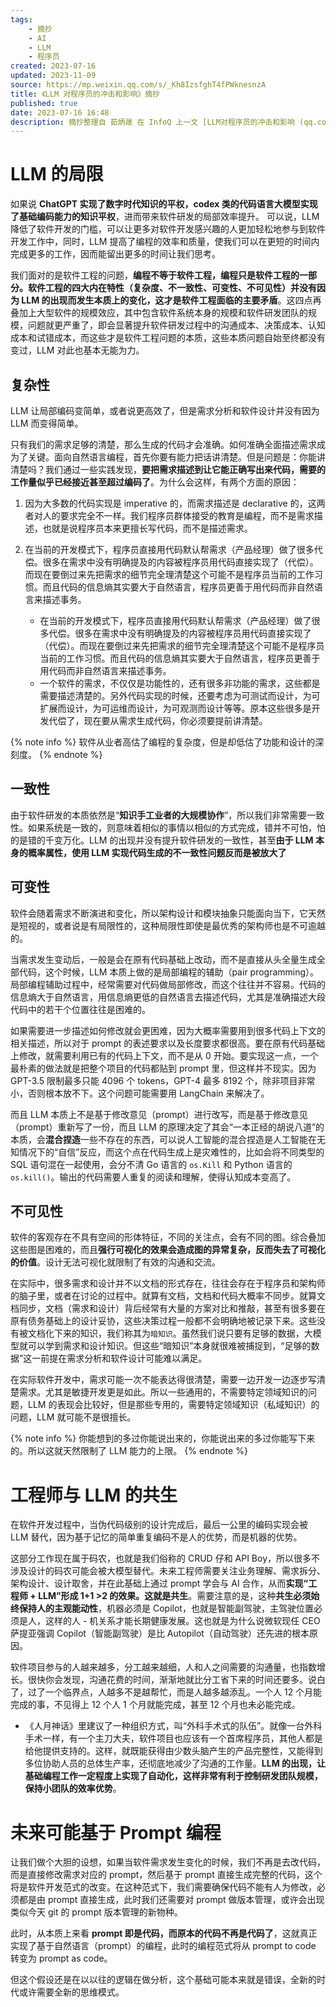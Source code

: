 ```yaml
---
tags:
    - 摘抄
    - AI
    - LLM
    - 程序员
created: 2023-07-16
updated: 2023-11-09
source: https://mp.weixin.qq.com/s/_Kh8IzsfghT4fPWknesnzA
title: 《LLM 对程序员的冲击和影响》摘抄
published: true
date: 2023-07-16 16:48
description: 摘抄整理自 茹炳晟 在 InfoQ 上一文 [LLM对程序员的冲击和影响 (qq.com)](https://mp.weixin.qq.com/s/_Kh8IzsfghT4fPWknesnzA)
---
```


# LLM 的局限

如果说 **ChatGPT 实现了数字时代知识的平权，codex 类的代码语言大模型实现了基础编码能力的知识平权**，进而带来软件研发的局部效率提升。 可以说，LLM 降低了软件开发的门槛，可以让更多对软件开发感兴趣的人更加轻松地参与到软件开发工作中，同时，LLM 提高了编程的效率和质量，使我们可以在更短的时间内完成更多的工作，因而能留出更多的时间让我们思考。

我们面对的是软件工程的问题，**编程不等于软件工程，编程只是软件工程的一部分。软件工程的四大内在特性（复杂度、不一致性、可变性、不可见性）并没有因为 LLM 的出现而发生本质上的变化，这才是软件工程面临的主要矛盾**。这四点再叠加上大型软件的规模效应，其中包含软件系统本身的规模和软件研发团队的规模，问题就更严重了，即会显著提升软件研发过程中的沟通成本、决策成本、认知成本和试错成本，而这些才是软件工程问题的本质，这些本质问题自始至终都没有变过，LLM 对此也基本无能为力。

## 复杂性

LLM 让局部编码变简单，或者说更高效了，但是需求分析和软件设计并没有因为 LLM 而变得简单。

只有我们的需求足够的清楚，那么生成的代码才会准确。如何准确全面描述需求成为了关键。面向自然语言编程，首先你要有能力把话讲清楚。但是问题是：你能讲清楚吗？我们通过一些实践发现，**要把需求描述到让它能正确写出来代码，需要的工作量似乎已经接近甚至超过编码了**。为什么会这样，有两个方面的原因：

1. 因为大多数的代码实现是 imperative 的，而需求描述是 declarative 的，这两者对人的要求完全不一样。我们程序员群体接受的教育是编程，而不是需求描述，也就是说程序员本来更擅长写代码，而不是描述需求。
2. 在当前的开发模式下，程序员直接用代码默认帮需求（产品经理）做了很多代偿。很多在需求中没有明确提及的内容被程序员用代码直接实现了（代偿）。而现在要倒过来先把需求的细节完全理清楚这个可能不是程序员当前的工作习惯。而且代码的信息熵其实要大于自然语言，程序员更善于用代码而非自然语言来描述事务。

   - 在当前的开发模式下，程序员直接用代码默认帮需求（产品经理）做了很多代偿。很多在需求中没有明确提及的内容被程序员用代码直接实现了（代偿）。而现在要倒过来先把需求的细节完全理清楚这个可能不是程序员当前的工作习惯。而且代码的信息熵其实要大于自然语言，程序员更善于用代码而非自然语言来描述事务。
   - 一个软件的需求，不仅仅是功能性的，还有很多非功能的需求，这些都是需要描述清楚的。另外代码实现的时候，还要考虑为可测试而设计，为可扩展而设计，为可运维而设计，为可观测而设计等等。原本这些很多是开发代偿了，现在要从需求生成代码，你必须要提前讲清楚。

{% note info %}
软件从业者高估了编程的复杂度，但是却低估了功能和设计的深刻度。
{% endnote %}

## 一致性

由于软件研发的本质依然是“**知识手工业者的大规模协作**”，所以我们非常需要一致性。如果系统是一致的，则意味着相似的事情以相似的方式完成，错并不可怕，怕的是错的千变万化。LLM 的出现并没有提升软件研发的一致性，甚至**由于 LLM 本身的概率属性，使用 LLM 实现代码生成的不一致性问题反而是被放大了**

## 可变性

软件会随着需求不断演进和变化，所以架构设计和模块抽象只能面向当下，它天然是短视的，或者说是有局限性的，这种局限性即使是最优秀的架构师也是不可逾越的。

当需求发生变动后，一般是会在原有代码基础上改动，而不是直接从头全量生成全部代码，这个时候，LLM 本质上做的是局部编程的辅助（pair programming）。局部编程辅助过程中，经常需要对代码做局部修改，而这个往往并不容易。代码的信息熵大于自然语言，用信息熵更低的自然语言去描述代码，尤其是准确描述大段代码中的若干个位置往往是困难的。

如果需要进一步描述如何修改就会更困难，因为大概率需要用到很多代码上下文的相关描述，所以对于 prompt 的表述要求以及长度要求都很高。要在原有代码基础上修改，就需要利用已有的代码上下文，而不是从 0 开始。要实现这一点，一个最朴素的做法就是把整个项目的代码都贴到 prompt 里，但这样并不现实。因为 GPT-3.5 限制最多只能 4096 个 tokens，GPT-4 最多 8192 个，除非项目非常小，否则根本放不下。这个问题可能需要用 LangChain 来解决了。

而且 LLM 本质上不是基于修改意见（prompt）进行改写，而是基于修改意见（prompt）重新写了一份，而且 LLM 的原理决定了其会“一本正经的胡说八道”的本质，会**混合捏造**一些不存在的东西，可以说人工智能的混合捏造是人工智能在无知情况下的“自信”反应，而这个点在代码生成上是灾难性的，比如会将不同类型的 SQL 语句混在一起使用，会分不清 Go 语言的 `os.Kill` 和 Python 语言的 `os.kill()`。输出的代码需要人重复的阅读和理解，使得认知成本变高了。

## 不可见性

软件的客观存在不具有空间的形体特征，不同的关注点，会有不同的图。综合叠加这些图是困难的，而且**强行可视化的效果会造成图的异常复杂，反而失去了可视化的价值**。设计无法可视化就限制了有效的沟通和交流。

在实际中，很多需求和设计并不以文档的形式存在，往往会存在于程序员和架构师的脑子里，或者在讨论的过程中。就算有文档，文档和代码大概率不同步。就算文档同步，文档（需求和设计）背后经常有大量的方案对比和推敲，甚至有很多要在原有债务基础上的设计妥协，这些决策过程一般都不会明确地被记录下来。这些没有被文档化下来的知识，我们称其为`暗知识`。虽然我们说只要有足够的数据，大模型就可以学到需求和设计知识。但这些“暗知识”本身就很难被捕捉到，“足够的数据”这一前提在需求分析和软件设计可能难以满足。

在实际软件开发中，需求可能一次不能表达得很清楚，需要一边开发一边逐步写清楚需求。尤其是敏捷开发更是如此。所以一些通用的，不需要特定领域知识的问题，LLM 的表现会比较好，但是那些专用的，需要特定领域知识（私域知识）的问题，LLM 就可能不是很擅长。

{% note info %}
你能想到的多过你能说出来的，你能说出来的多过你能写下来的。所以这就天然限制了 LLM 能力的上限。
{% endnote %}

# 工程师与 LLM 的共生

在软件开发过程中，当伪代码级别的设计完成后，最后一公里的编码实现会被 LLM 替代，因为基于记忆的简单重复编码不是人的优势，而是机器的优势。

这部分工作现在属于码农，也就是我们俗称的 CRUD 仔和 API Boy，所以很多不涉及设计的码农可能会被大模型替代。未来工程师需要关注业务理解、需求拆分、架构设计、设计取舍，并在此基础上通过 prompt 学会与 AI 合作，从而**实现“工程师 + LLM”形成 1+1 >2 的效果。这就是共生**。需要注意的是，这种**共生必须始终保持人的主观能动性**，机器必须是 Copilot，也就是智能副驾驶，主驾驶位置必须是人，这样的人 - 机关系才能长期健康发展。这也就是为什么说微软现任 CEO 萨提亚强调 Copilot（智能副驾驶）是比 Autopilot（自动驾驶）还先进的根本原因。

软件项目参与的人越来越多，分工越来越细，人和人之间需要的沟通量，也指数增长。很快你会发现，沟通花费的时间，渐渐地就比分工省下来的时间还要多。说白了，过了一个临界点，人越多不是越帮忙，而是人越多越添乱。一个人 12 个月能完成的事，不见得上 12 个人 1 个月就能完成，甚至 12 个月也未必能完成。

- 《人月神话》里建议了一种组织方式，叫“外科手术式的队伍”。就像一台外科手术一样，有一个主刀大夫，软件项目也应该有一个首席程序员，其他人都是给他提供支持的。这样，就既能获得由少数头脑产生的产品完整性，又能得到多位协助人员的总体生产率，还彻底地减少了沟通的工作量。**LLM 的出现，让基础编程工作一定程度上实现了自动化，这样非常有利于控制研发团队规模，保持小团队的效率优势**。

# 未来可能基于 Prompt 编程

让我们做个大胆的设想，如果当软件需求发生变化的时候，我们不再是去改代码，而是直接修改需求对应的 prompt，然后基于 prompt 直接生成完整的代码，这个将是软件开发范式的改变。在这种范式下，我们需要确保代码不能有人为修改，必须都是由 prompt 直接生成，此时我们还需要对 prompt 做版本管理，或许会出现类似今天 git 的 prompt 版本管理的新物种。

此时，从本质上来看 **prompt 即是代码，而原本的代码不再是代码了**，这就真正实现了基于自然语言（prompt）的编程，此时的编程范式将从 prompt to code 转变为 prompt as code。

但这个假设还是在以以往的逻辑在做分析，这个基础可能本来就是错误，全新的时代或许需要全新的思维模式。

